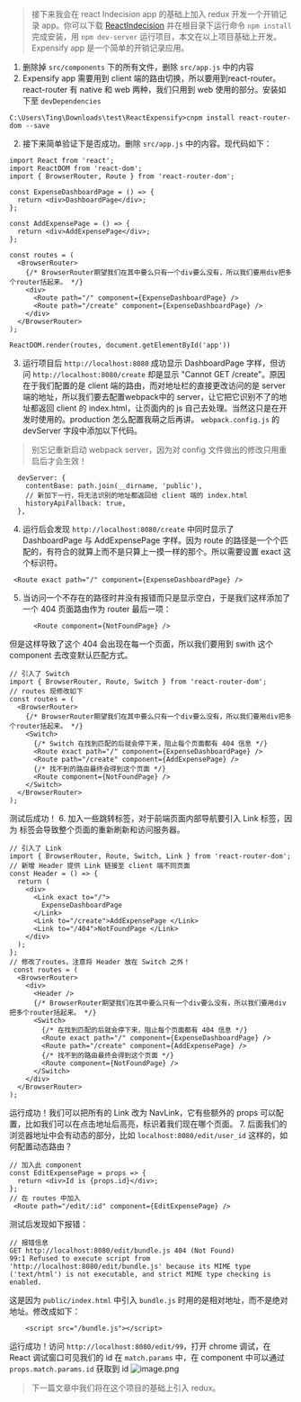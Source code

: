 > 接下来我会在 react Indecision app 的基础上加入 redux 开发一个开销记录 app。你可以下载 [ReactIndecision](https://github.com/TingAlex/ReactIndecision) 并在根目录下运行命令 `npm install` 完成安装，用 `npm dev-server` 运行项目，本文在以上项目基础上开发。Expensify app 是一个简单的开销记录应用。
1. 删除掉  `src/components` 下的所有文件，删除 `src/app.js` 中的内容
1. Expensify app 需要用到 client 端的路由切换，所以要用到react-router。react-router 有 native 和 web 两种，我们只用到 web 使用的部分。安装如下至 `devDependencies`

```
C:\Users\Ting\Downloads\test\ReactExpensify>cnpm install react-router-dom --save
```
2. 接下来简单验证下是否成功。删除 `src/app.js` 中的内容。现代码如下：
```
import React from 'react';
import ReactDOM from 'react-dom';
import { BrowserRouter, Route } from 'react-router-dom';

const ExpenseDashboardPage = () => {
  return <div>DashboardPage</div>;
};

const AddExpensePage = () => {
  return <div>AddExpensePage</div>;
};

const routes = (
  <BrowserRouter>
    {/* BrowserRouter期望我们在其中要么只有一个div要么没有，所以我们要用div把多个router括起来。 */}
    <div>
      <Route path="/" component={ExpenseDashboardPage} />
      <Route path="/create" component={ExpenseDashboardPage} />
    </div>
  </BrowserRouter>
);

ReactDOM.render(routes, document.getElementById('app'))
```
3. 运行项目后 `http://localhost:8080` 成功显示 DashboardPage 字样，但访问 `http://localhost:8080/create` 却是显示 "Cannot GET /create"。原因在于我们配置的是 client 端的路由，而对地址栏的直接更改访问的是 server 端的地址，所以我们要去配置webpack中的 server，让它把它识别不了的地址都返回 client 的 index.html，让页面内的 js 自己去处理。当然这只是在开发时使用的。production 怎么配置我萌之后再讲。 `webpack.config.js` 的 devServer 字段中添加以下代码。
> 别忘记重新启动 webpack server，因为对 config 文件做出的修改只用重启后才会生效！
```
  devServer: {
    contentBase: path.join(__dirname, 'public'),
    // 新加下一行，将无法识别的地址都返回给 client 端的 index.html
    historyApiFallback: true, 
  },
```
4. 运行后会发现 `http://localhost:8080/create`  中同时显示了 DashboardPage 与 AddExpensePage 字样。因为 route 的路径是一个个匹配的，有符合的就算上而不是只算上一摸一样的那个。所以需要设置 exact 这个标识符。
```
 <Route exact path="/" component={ExpenseDashboardPage} />
```
5. 当访问一个不存在的路径时并没有报错而只是显示空白，于是我们这样添加了一个 404 页面路由作为 router 最后一项：
```
      <Route component={NotFoundPage} />
```
但是这样导致了这个 404 会出现在每一个页面，所以我们要用到 swith 这个 component 去改变默认匹配方式。
```
// 引入了 Switch
import { BrowserRouter, Route, Switch } from 'react-router-dom';
// routes 现修改如下
const routes = (
  <BrowserRouter>
    {/* BrowserRouter期望我们在其中要么只有一个div要么没有，所以我们要用div把多个router括起来。 */}
    <Switch>
      {/* Switch 在找到匹配的后就会停下来，阻止每个页面都有 404 信息 */}
      <Route exact path="/" component={ExpenseDashboardPage} />
      <Route path="/create" component={AddExpensePage} />
      {/* 找不到的路由最终会得到这个页面 */}
      <Route component={NotFoundPage} />
    </Switch>
  </BrowserRouter>
);
```
测试后成功！
6. 加入一些跳转标签，对于前端页面内部导航要引入 Link 标签，因为 <a> 标签会导致整个页面的重新刷新和访问服务器。
```
// 引入了 Link
import { BrowserRouter, Route, Switch, Link } from 'react-router-dom';
// 新增 Header 提供 Link 链接至 client 端不同页面
const Header = () => {
  return (
    <div>
      <Link exact to="/">
        ExpenseDashboardPage
      </Link>
      <Link to="/create">AddExpensePage </Link>
      <Link to="/404">NotFoundPage </Link>
    </div>
  );
};
// 修改了routes，注意将 Header 放在 Switch 之外！
 const routes = (
  <BrowserRouter>
    <div>
      <Header />
      {/* BrowserRouter期望我们在其中要么只有一个div要么没有，所以我们要用div把多个router括起来。 */}
      <Switch>
        {/* 在找到匹配的后就会停下来，阻止每个页面都有 404 信息 */}
        <Route exact path="/" component={ExpenseDashboardPage} />
        <Route path="/create" component={AddExpensePage} />
        {/* 找不到的路由最终会得到这个页面 */}
        <Route component={NotFoundPage} />
      </Switch>
    </div>
  </BrowserRouter>
);
```
运行成功！我们可以把所有的 Link 改为 NavLink，它有些额外的 props 可以配置，比如我们可以在点击地址后高亮，标识着我们现在哪个页面。
7. 后面我们的浏览器地址中会有动态的部分，比如 `localhost:8080/edit/user_id` 这样的，如何配置动态路由？
```
// 加入此 component
const EditExpensePage = props => {
  return <div>Id is {props.id}</div>;
};
// 在 routes 中加入
 <Route path="/edit/:id" component={EditExpensePage} />
```
测试后发现如下报错：
```
// 报错信息
GET http://localhost:8080/edit/bundle.js 404 (Not Found)
99:1 Refused to execute script from 'http://localhost:8080/edit/bundle.js' because its MIME type ('text/html') is not executable, and strict MIME type checking is enabled.
```

这是因为 `public/index.html` 中引入 `bundle.js` 时用的是相对地址，而不是绝对地址。修改成如下：
```
    <script src="/bundle.js"></script>
```
运行成功！访问 `http://localhost:8080/edit/99`，打开 chrome 调试，在 React 调试窗口可见我们的 id 在 `match.params` 中，在 component 中可以通过 `props.match.params.id` 获取到 id
![image.png](https://upload-images.jianshu.io/upload_images/10453247-235e4d957b6c709b.png?imageMogr2/auto-orient/strip%7CimageView2/2/w/1240)

> 下一篇文章中我们将在这个项目的基础上引入 redux。